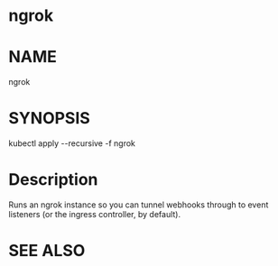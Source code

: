ngrok
==================================================

# NAME

  ngrok

# SYNOPSIS

  kubectl apply --recursive -f ngrok

# Description

Runs an ngrok instance so you can tunnel webhooks through to event
listeners (or the ingress controller, by default).

# SEE ALSO
